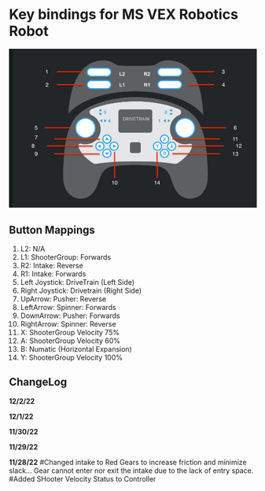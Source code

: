 # Key bindings for MS VEX Robotics Robot
![Controller](https://raw.githubusercontent.com/smcrobotics/competition_bot_15_inch/master/docs/controller.png)

## Button Mappings
1) L2: N/A
2) L1: ShooterGroup: Forwards
3) R2: Intake: Reverse
4) R1: Intake: Forwards
5) Left Joystick: DriveTrain (Left Side)
6) Right Joystick: Drivetrain (Right Side)
7) UpArrow: Pusher: Reverse
8) LeftArrow: Spinner: Forwards 
9) DownArrow: Pusher: Forwards
10) RightArrow: Spinner: Reverse
11) X: ShooterGroup Velocity 75%
12) A: ShooterGroup Velocity 60%
13) B: Numatic (Horizontal Expansion)
14) Y: ShooterGroup Velocity 100%

## ChangeLog

**12/2/22**

**12/1/22**

**11/30/22**

**11/29/22**

**11/28/22**
#Changed intake to Red Gears to increase friction and minimize slack... Gear cannot enter nor exit the intake due to the lack of entry space.
#Added SHooter Velocity Status to Controller
